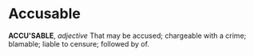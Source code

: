 # Accusable

**ACCU'SABLE**, _adjective_ That may be accused; chargeable with a crime; blamable; liable to censure; followed by of.